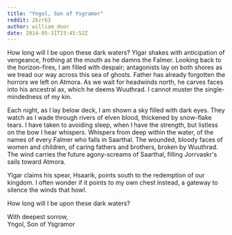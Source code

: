 ```yaml
---
title: "Yngol, Son of Ysgramor"
reddit: 26zrb3
author: william_door
date: 2014-05-31T23:45:52Z
---
```


How long will I be upon these dark waters? Ylgar shakes with anticipation of vengeance, frothing at the mouth as he damns the Falmer. Looking back to the horizon-fires, I am filled with despair; antagonists lay on both shores as we tread our way across this sea of ghosts. Father has already forgotten the horrors we left on Atmora. As we wait for headwinds north, he carves faces into his ancestral ax, which he deems Wuuthrad. I cannot muster the single-mindedness of my kin.

Each night, as I lay below deck, I am shown a sky filled with dark eyes. They watch as I wade through rivers of elven blood, thickened by snow-flake tears. I have taken to avoiding sleep, when I have the strength, but listless on the bow I hear whispers. Whispers from deep within the water, of the names of every Falmer who falls in Saarthal. The wounded, bloody faces of women and children, of caring fathers and brothers, broken by Wuuthrad. The wind carries the future agony-screams of Saarthal, filling Jorrvaskr's sails toward Atmora.

Ylgar claims his spear, Hsaarik, points south to the redemption of our kingdom. I often wonder if it points to my own chest instead, a gateway to silence the winds that howl.

How long will I be upon these dark waters?

With deepest sorrow,  
Yngol, Son of Ysgramor
